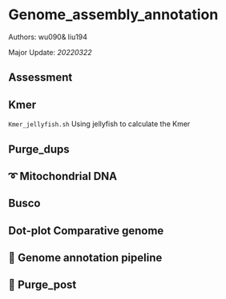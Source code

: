 # Genome_assembly_annotation

Authors: wu090& liu194

Major Update: *20220322*

## Assessment

## Kmer
`Kmer_jellyfish.sh` Using jellyfish to calculate the Kmer

## Purge_dups

## :curly_loop: Mitochondrial DNA

## Busco

## Dot-plot Comparative genome

## :trumpet: Genome annotation pipeline

## :guitar: Purge_post
